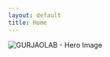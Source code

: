```yaml
---
layout: default
title: Home
---
```


<div class="homepage-hero-image">
  <img
    class="homepage-hero-image"
    src="{{ '/assets/img/home/hero-image.png' | relative_url }}"
    alt="GURJAOLAB - Hero Image"
    decoding="async"
    fetchpriority="high">
</div>
